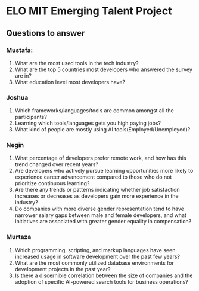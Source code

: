 # ELO MIT Emerging Talent Project
## Questions to answer
### Mustafa:
1. What are the most used tools in the tech industry?
2. What are the top 5 countries most developers who answered the survey are in?
3. What education level most developers have?

### Joshua
1. Which frameworks/languages/tools are common amongst all the participants?
2. Learning which tools/languages gets you high paying jobs?
3. What kind of people are mostly using AI tools(Employed/Unemployed)?

### Negin
1. What percentage of developers prefer remote work, and how has this trend changed over recent years?
2. Are developers who actively pursue learning opportunities more likely to experience career advancement compared to those who do not prioritize continuous learning?
3. Are there any trends or patterns indicating whether job satisfaction increases or decreases as developers gain more experience in the industry?
4. Do companies with more diverse gender representation tend to have narrower salary gaps between male and female developers, and what initiatives are associated with greater gender equality in compensation?

### Murtaza
1. Which programming, scripting, and markup languages have seen increased usage in software development over the past few years?
2. What are the most commonly utilized database environments for development projects in the past year?
3. Is there a discernible correlation between the size of companies and the adoption of specific AI-powered search tools for business operations?
